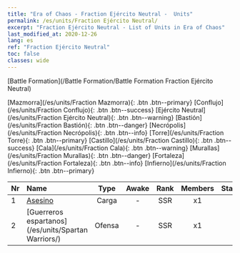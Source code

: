 ```yaml
---
title: "Era of Chaos - Fraction Ejército Neutral -  Units"
permalink: /es/units/Fraction Ejército Neutral/
excerpt: "Fraction Ejército Neutral - List of Units in Era of Chaos"
last_modified_at: 2020-12-26
lang: es
ref: "Fraction Ejército Neutral"
toc: false
classes: wide
---
```

  [Battle Formation](/Battle Formation/Battle Formation Fraction Ejército Neutral)

 [Mazmorra](/es/units/Fraction Mazmorra){: .btn .btn--primary} [Conflujo](/es/units/Fraction Conflujo){: .btn .btn--success} [Ejército Neutral](/es/units/Fraction Ejército Neutral){: .btn .btn--warning} [Bastión](/es/units/Fraction Bastión){: .btn .btn--danger} [Necrópolis](/es/units/Fraction Necrópolis){: .btn .btn--info} [Torre](/es/units/Fraction Torre){: .btn .btn--primary} [Castillo](/es/units/Fraction Castillo){: .btn .btn--success} [Cala](/es/units/Fraction Cala){: .btn .btn--warning} [Murallas](/es/units/Fraction Murallas){: .btn .btn--danger} [Fortaleza](/es/units/Fraction Fortaleza){: .btn .btn--info} [Infierno](/es/units/Fraction Infierno){: .btn .btn--primary} 

  | Nr |         Name        |   Type   | Awake |    Rank   |   Members     |  Stars  |  Attack  |     HP    |    Art     |
  |:---|:--------------------|:--------:|:-----:|:---------:|:-------------:|:-------:|:--------:|:---------:|:-----------|
  | 1 | [Asesino](/es/units/Assassin/) | Carga | - | SSR | x1 | <i class="fas fa-star"/><i class="fas fa-star"/><i class="fas fa-star"/> | 269.0 | 2119 |  cishazhe  |
  | 2 | [Guerreros espartanos](/es/units/Spartan Warriors/) | Ofensa | - | SSR | x1 | <i class="fas fa-star"/><i class="fas fa-star"/><i class="fas fa-star"/> | 216.0 | 2825 |  sibada  |
